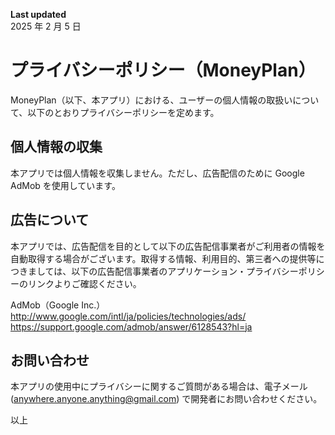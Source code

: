 **Last updated**  
2025 年 2 月 5 日

# プライバシーポリシー（MoneyPlan）

MoneyPlan（以下、本アプリ）における、ユーザーの個人情報の取扱いについて、以下のとおりプライバシーポリシーを定めます。

## 個人情報の収集

本アプリでは個人情報を収集しません。ただし、広告配信のために Google AdMob を使用しています。

## 広告について

本アプリでは、広告配信を目的として以下の広告配信事業者がご利用者の情報を自動取得する場合がございます。取得する情報、利用目的、第三者への提供等につきましては、以下の広告配信事業者のアプリケーション・プライバシーポリシーのリンクよりご確認ください。

AdMob（Google Inc.）
http://www.google.com/intl/ja/policies/technologies/ads/
https://support.google.com/admob/answer/6128543?hl=ja

## お問い合わせ

本アプリの使用中にプライバシーに関するご質問がある場合は、電子メール (anywhere.anyone.anything@gmail.com) で開発者にお問い合わせください。

以上
